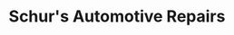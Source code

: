 ---
title: "Schur's Automotive Repairs"
url: /smiths-falls/schurs-automotive-repairs/
shop: car repair
---